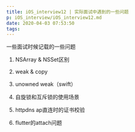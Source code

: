 ```yaml
---
title: iOS_interview12 | 实际面试中遇到的一些问题
p: iOS_interview/iOS_interview12.md
date: 2020-04-03 07:53:50
tags:
---
```


一些面试时候记载的一些问题

1. NSArray & NSSet区别

2. weak & copy

3. unowned weak（swift）

4. 自旋锁和互斥锁的使用场景

5. httpdns ap直连时的证书校验

6. flutter的attach问题




